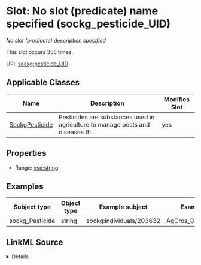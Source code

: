 

# Slot: No slot (predicate) name specified (sockg_pesticide_UID)


_No slot (predicate) description specified_






This slot occurs 356 times.


URI: [sockg:pesticide_UID](https://idir.uta.edu/sockg-ontology/docs/pesticide_UID)



<!-- no inheritance hierarchy -->





## Applicable Classes

| Name | Description | Modifies Slot |
| --- | --- | --- |
| [SockgPesticide](../classes/SockgPesticide.md) | Pesticides are substances used in agriculture to manage pests and diseases th... |  yes  |







## Properties

* Range: [xsd:string](http://www.w3.org/2001/XMLSchema#string)






## Examples

| Subject type | Object type | Example subject | Example object | Occurrences |
| --- | --- | --- | --- | --- |
| sockg_Pesticide | string | sockg:individuals/203632 | AgCros_0.0_nan_nan_nan | 356 |




## LinkML Source

<details>

```yaml
name: sockg_pesticide_UID
annotations:
  count:
    tag: count
    value: 356
description: No slot (predicate) description specified
title: No slot (predicate) name specified
examples:
- object:
    example_object: AgCros_0.0_nan_nan_nan
    example_object_type: string
    example_predicate: sockg:pesticide_UID
    example_subject: sockg:individuals/203632
    example_subject_type: sockg_Pesticide
from_schema: soc-kg
rank: 1000
domain: sockg_Pesticide
slot_uri: sockg:pesticide_UID
alias: sockg_pesticide_UID
domain_of:
- sockg_Pesticide
range: string

```
</details>